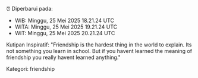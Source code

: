 ⏰ Diperbarui pada:
- WIB: Minggu, 25 Mei 2025 18.21.24 UTC
- WITA: Minggu, 25 Mei 2025 19.21.24 UTC
- WIT: Minggu, 25 Mei 2025 20.21.24 UTC

Kutipan Inspiratif:
"Friendship is the hardest thing in the world to explain. Its not something you learn in school. But if you havent learned the meaning of friendship you really havent learned anything."


Kategori: friendship

